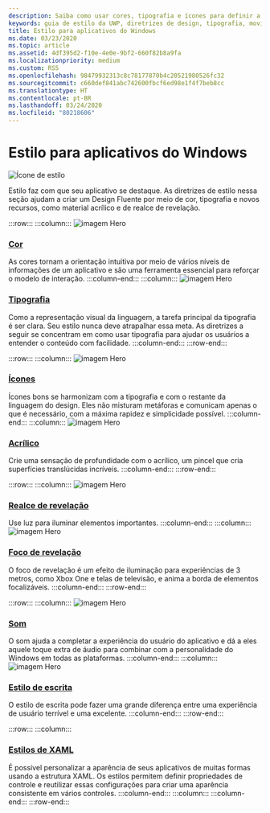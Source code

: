 ```yaml
---
description: Saiba como usar cores, tipografia e ícones para definir a personalidade do seu aplicativo do Windows com o guia de estilo.
keywords: guia de estilo da UWP, diretrizes de design, tipografia, movimento, som, movimento, desenvolvimento de aplicativos, guia de estilo do Windows
title: Estilo para aplicativos do Windows
ms.date: 03/23/2020
ms.topic: article
ms.assetid: 4df395d2-f10e-4e0e-9bf2-660f82b8a9fa
ms.localizationpriority: medium
ms.custom: RS5
ms.openlocfilehash: 98479932313c8c78177870b4c20521980526fc32
ms.sourcegitcommit: c660def841abc742600fbcf6ed98e1f4f7beb8cc
ms.translationtype: HT
ms.contentlocale: pt-BR
ms.lasthandoff: 03/24/2020
ms.locfileid: "80218606"
---
```

# <a name="style-for-windows-apps"></a>Estilo para aplicativos do Windows

![Ícone de estilo](../images/style-2x.png)

Estilo faz com que seu aplicativo se destaque. As diretrizes de estilo nessa seção ajudam a criar um Design Fluente por meio de cor, tipografia e novos recursos, como material acrílico e de realce de revelação.

:::row:::
    :::column:::
![imagem Hero](images/header-color.svg)
### <a name="color"></a>[Cor](color.md)
As cores tornam a orientação intuitiva por meio de vários níveis de informações de um aplicativo e são uma ferramenta essencial para reforçar o modelo de interação.
    :::column-end:::
    :::column:::
![imagem Hero](images/header-typography.svg)
### <a name="typography"></a>[Tipografia](typography.md)
Como a representação visual da linguagem, a tarefa principal da tipografia é ser clara. Seu estilo nunca deve atrapalhar essa meta. As diretrizes a seguir se concentram em como usar tipografia para ajudar os usuários a entender o conteúdo com facilidade. 
    :::column-end:::
:::row-end:::

:::row:::
    :::column:::
![imagem Hero](images/header-icons.svg)
### <a name="icons"></a>[Ícones](icons.md)
Ícones bons se harmonizam com a tipografia e com o restante da linguagem do design. Eles não misturam metáforas e comunicam apenas o que é necessário, com a máxima rapidez e simplicidade possível.
    :::column-end:::
    :::column:::
![imagem Hero](images/header-acrylic.svg)
### <a name="acrylic"></a>[Acrílico](acrylic.md)
Crie uma sensação de profundidade com o acrílico, um pincel que cria superfícies translúcidas incríveis.
    :::column-end:::
:::row-end:::

:::row:::
    :::column:::
![imagem Hero](images/header-reveal-highlight.svg)
### <a name="reveal-highlight"></a>[Realce de revelação](reveal.md)
Use luz para iluminar elementos importantes.
    :::column-end:::
    :::column:::
![imagem Hero](images/header-reveal-focus.svg)
### <a name="reveal-focus"></a>[Foco de revelação](reveal-focus.md)
O foco de revelação é um efeito de iluminação para experiências de 3 metros, como Xbox One e telas de televisão, e anima a borda de elementos focalizáveis.
    :::column-end:::
:::row-end:::

:::row:::
    :::column:::
![imagem Hero](images/header-sound.svg)
### <a name="sound"></a>[Som](sound.md)
O som ajuda a completar a experiência do usuário do aplicativo e dá a eles aquele toque extra de áudio para combinar com a personalidade do Windows em todas as plataformas.
    :::column-end:::
    :::column:::
![imagem Hero](images/header-writing-style.gif)
### <a name="writing-style"></a>[Estilo de escrita](writing-style.md)
O estilo de escrita pode fazer uma grande diferença entre uma experiência de usuário terrível e uma excelente.
    :::column-end:::
:::row-end:::

:::row:::
    :::column:::
### <a name="xaml-styles"></a>[Estilos de XAML](../controls-and-patterns/xaml-styles.md)
É possível personalizar a aparência de seus aplicativos de muitas formas usando a estrutura XAML. Os estilos permitem definir propriedades de controle e reutilizar essas configurações para criar uma aparência consistente em vários controles.
    :::column-end:::
    :::column:::
    :::column-end:::
:::row-end:::
